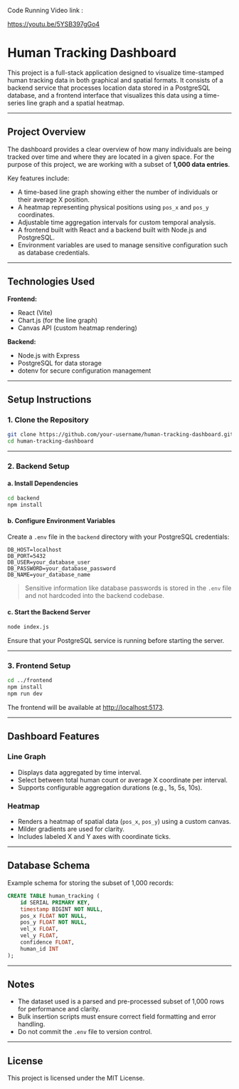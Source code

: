 Code Running Video link :

https://youtu.be/5YSB397gGo4

# Human Tracking Dashboard

This project is a full-stack application designed to visualize time-stamped human tracking data in both graphical and spatial formats. It consists of a backend service that processes location data stored in a PostgreSQL database, and a frontend interface that visualizes this data using a time-series line graph and a spatial heatmap.

---

## Project Overview

The dashboard provides a clear overview of how many individuals are being tracked over time and where they are located in a given space. For the purpose of this project, we are working with a subset of **1,000 data entries**.

Key features include:

- A time-based line graph showing either the number of individuals or their average X position.
- A heatmap representing physical positions using `pos_x` and `pos_y` coordinates.
- Adjustable time aggregation intervals for custom temporal analysis.
- A frontend built with React and a backend built with Node.js and PostgreSQL.
- Environment variables are used to manage sensitive configuration such as database credentials.

---

## Technologies Used

**Frontend:**
- React (Vite)
- Chart.js (for the line graph)
- Canvas API (custom heatmap rendering)

**Backend:**
- Node.js with Express
- PostgreSQL for data storage
- dotenv for secure configuration management

---

## Setup Instructions

### 1. Clone the Repository

```bash
git clone https://github.com/your-username/human-tracking-dashboard.git
cd human-tracking-dashboard
```

---

### 2. Backend Setup

#### a. Install Dependencies

```bash
cd backend
npm install
```

#### b. Configure Environment Variables

Create a `.env` file in the `backend` directory with your PostgreSQL credentials:

```env
DB_HOST=localhost
DB_PORT=5432
DB_USER=your_database_user
DB_PASSWORD=your_database_password
DB_NAME=your_database_name
```

> Sensitive information like database passwords is stored in the `.env` file and not hardcoded into the backend codebase.

#### c. Start the Backend Server

```bash
node index.js
```

Ensure that your PostgreSQL service is running before starting the server.

---

### 3. Frontend Setup

```bash
cd ../frontend
npm install
npm run dev
```

The frontend will be available at [http://localhost:5173](http://localhost:5173).

---

## Dashboard Features

### Line Graph

- Displays data aggregated by time interval.
- Select between total human count or average X coordinate per interval.
- Supports configurable aggregation durations (e.g., 1s, 5s, 10s).

### Heatmap

- Renders a heatmap of spatial data (`pos_x`, `pos_y`) using a custom canvas.
- Milder gradients are used for clarity.
- Includes labeled X and Y axes with coordinate ticks.

---

## Database Schema

Example schema for storing the subset of 1,000 records:

```sql
CREATE TABLE human_tracking (
    id SERIAL PRIMARY KEY,
    timestamp BIGINT NOT NULL,
    pos_x FLOAT NOT NULL,
    pos_y FLOAT NOT NULL,
    vel_x FLOAT,
    vel_y FLOAT,
    confidence FLOAT,
    human_id INT
);
```

---

## Notes

- The dataset used is a parsed and pre-processed subset of 1,000 rows for performance and clarity.
- Bulk insertion scripts must ensure correct field formatting and error handling.
- Do not commit the `.env` file to version control.

---

## License

This project is licensed under the MIT License.